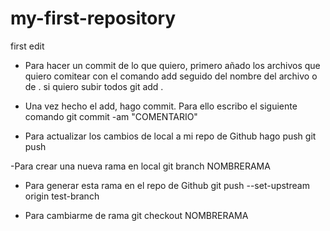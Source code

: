 # my-first-repository

first edit

- Para hacer un commit de lo que quiero, primero añado los archivos que quiero comitear con el comando add seguido del nombre del archivo o de . si quiero subir todos
git add .

- Una vez hecho el add, hago commit. Para ello escribo el siguiente comando
git commit -am "COMENTARIO"

- Para actualizar los cambios de local a mi repo de Github hago push
git push

-Para crear una nueva rama en local
git branch NOMBRERAMA

- Para generar esta rama en el repo de Github
git push --set-upstream origin test-branch

- Para cambiarme de rama
git checkout NOMBRERAMA

